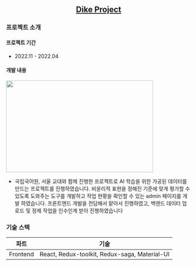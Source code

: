 <h2 align="center">
  <a href="https://aosjehdgus.github.io/lonnie-portfolio/" target="_blank">Dike Project</a>
</h2>
<div align="center">
</div>

### 프로젝트 소개
#### 프로젝트 기간
- 2022.11 - 2022.04

#### 개발 내용

<img src="https://user-images.githubusercontent.com/66933768/161499921-8d5b23dd-c952-4d0a-8522-c884db71ed5b.gif" width="400" height="250" />

-  국립국어원, 서울 교대와 함께 진행한 프로젝트로 AI 학습을 위한 가공된 데이터를 만드는 프로젝트를 진행하였습니다. 비윤리적 표현을 정해진 기준에 맞게 평가할 수 있도록 도와주는 도구를 개발하고 작업 현황을 확인할 수 있는 admin 페이지를 개발 하였습니다. 프론트엔드 개발을 전담해서 맡아서 진행하였고, 백엔드 데이터 업로드 및 정제 작업을 인수인계 받아 진행하였습니다
  

### 기술 스택
|파트|기술|
|---|---|
|Frontend|React, Redux-toolkit, Redux-saga, Material-UI|
